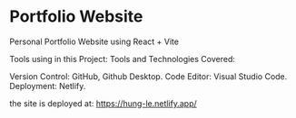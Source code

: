 # Portfolio Website

Personal Portfolio Website using React + Vite

Tools using in this Project: Tools and Technologies Covered:

  Version Control: GitHub, Github Desktop.
  Code Editor: Visual Studio Code.
  Deployment: Netlify.

the site is deployed at: https://hung-le.netlify.app/

